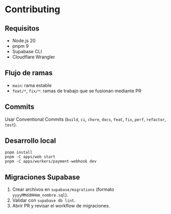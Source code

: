 # Contributing

## Requisitos
- Node.js 20
- pnpm 9
- Supabase CLI
- Cloudflare Wrangler

## Flujo de ramas
- `main`: rama estable
- `feat/*`, `fix/*`: ramas de trabajo que se fusionan mediante PR

## Commits
Usar Conventional Commits (`build`, `ci`, `chore`, `docs`, `feat`, `fix`, `perf`, `refactor`, `test`).

## Desarrollo local
```
pnpm install
pnpm -C apps/web start
pnpm -C apps/workers/payment-webhook dev
```

## Migraciones Supabase
1. Crear archivos en `supabase/migrations` (formato `yyyyMMddHHmm_nombre.sql`).
2. Validar con `supabase db lint`.
3. Abrir PR y revisar el workflow de migraciones.
